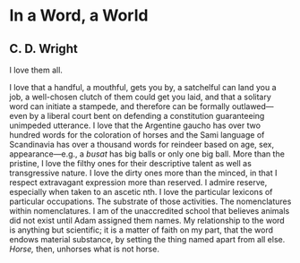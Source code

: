 # In a Word, a World
## C. D. Wright
I love them all.

I love that a handful, a mouthful, gets you by, a satchelful can land you a
job, a
well-chosen clutch of them could get you laid, and that a solitary word can
initiate
a stampede, and therefore can be formally outlawed—even by a liberal court
bent on defending a constitution guaranteeing unimpeded utterance. I love that
the Argentine gaucho has over two hundred words for the coloration of horses
and the Sami language of Scandinavia has over a thousand words for reindeer
based on age, sex, appearance—e.g., a _busat_ has big balls or only one big
ball.
More than the pristine, I love the filthy ones for their descriptive talent as
well as
transgressive nature. I love the dirty ones more than the minced, in that I
respect
extravagant expression more than reserved. I admire reserve, especially when
taken to an ascetic nth. I love the particular lexicons of particular
occupations.
The substrate of those activities. The nomenclatures within nomenclatures. I
am
of the unaccredited school that believes animals did not exist until Adam
assigned
them names. My relationship to the word is anything but scientific; it is a
matter
of faith on my part, that the word endows material substance, by setting the
thing
named apart from all else. _Horse,_ then, unhorses what is not horse.